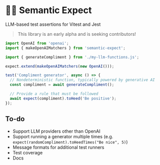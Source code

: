 # 🔡🤞 Semantic Expect

LLM-based test assertions for Vitest and Jest

> This library is an early alpha and is seeking contributors!

```ts
import OpenAI from 'openai';
import { makeOpenAIMatchers } from 'semantic-expect';

import { generateCompliment } from './my-llm-functions.js';

expect.extend(makeOpenAIMatchers(new OpenAI()));

test('Compliment generator', async () => {
  // Nondeterministic function, typically powered by generative AI
  const compliment = await generateCompliment();

  // Provide a rule that must be followed
  await expect(compliment).toHeed('Be positive');
});
```

## To-do

- Support LLM providers other than OpenAI
- Support running a generator multiple times (e.g.
  `expect(randomCompliment).toHeedTimes("Be nice", 5)`)
- Message formats for additional test runners
- Test coverage
- Docs
